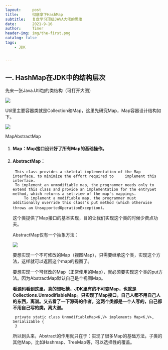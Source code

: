 ```yaml
---
layout:     post
title:      彻底拿下HashMap
subtitle:   复盘学习顶级JAVA大佬的思维
date:       2021-9-16
author:     Timer
header-img: img/the-first.png
catalog: false
tags:
    - JDK


---
```


## 一. HashMap在JDK中的结构层次

先来一张Java.Util包的类结构（可打开大图）

![](https://gitee.com/timerizaya/timer-pic/raw/master/img/Package%20util.png)

Util里主要容器类就是Collection和Map，这里先研究Map，Map容器设计结构如下。

![](https://gitee.com/timerizaya/timer-pic/raw/master/img/20210916153537.png)

MapAbstractMap

1. #### Map：Map接口设计好了所有Map的基础操作。

2. #### AbstractMap：

   ```
   	This class provides a skeletal implementation of the Map interface, to minimize the effort required to     implement this interface.
   	To implement an unmodifiable map, the programmer needs only to extend this class and provide an implementation for the entrySet method, which returns a set-view of the map's mappings.  
     	To implement a modifiable map, the programmer must additionally override this class's put method (which otherwise throws an UnsupportedOperationException)。
   ```

   这个类提供了Map接口的基本实现，目的让我们实现这个类的时候少费点功夫。

   AbstractMap仅有一个抽象方法：

   ![](https://gitee.com/timerizaya/timer-pic/raw/master/img/20210916162353.png)

   要想实现一个不可修改的Map（视图Map），只需要继承这个类，实现这个方法，这样就可以返回这个map的视图了。

   要想实现一个可修改的Map（正常使用的Map），就必须要实现这个类的put方法。因为AbstractMap默认自己是个视图Map。

   

   **看源码看到这里，真的想吐槽，JDK里有的不可变Map，也就是Collections.UnmodifiableMap。只实现了Map接口，自己人都不用自己人的东西，离谱。又去看了一下源码的作者，这两个类都是一个人写的，自己都不用自己写的类，离大谱。**

   ```
    private static class UnmodifiableMap<K,V> implements Map<K,V>, Serializable {
    }
   ```

   所以到头来，Abstract的作用就只在于：实现了很多Map的基础方法，子类的其他Map，比如Hashmap、TreeMap等，可以选择性的覆盖。 

   

























